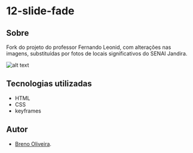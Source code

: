 # 12-slide-fade

## Sobre
Fork do projeto do professor Fernando Leonid, com alterações nas imagens, substituídas por fotos de locais significativos do SENAI Jandira.

![alt text](image.png)

## Tecnologias utilizadas
- HTML
- CSS
- keyframes

## Autor
- [Breno Oliveira](https://www.linkedin.com/in/breno-oliveira-assis-reis-203010351/).



